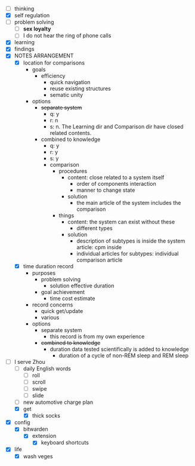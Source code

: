 - [ ] thinking
- [x] self regulation
- [ ] problem solving
    - [ ] **sex loyalty**
    - [ ] I do not hear the ring of phone calls
- [x] learning
- [x] findings
- [x] NOTES ARRANGEMENT
    - [x] location for comparisons
        - goals
            - efficiency
                - quick navigation
                - reuse existing structures
                - sematic unity 
        - options
            - ~~separate system~~
                - q: y
                - r: n
                - s: n. The Learning dir and Comparison dir have closed related contents.
            - combined to knowledge
                - q: y
                - r: y
                - s: y
                - comparison
                    - procedures
                        - content: close related to a system itself
                            - order of components interaction
                            - manner to change state
                        - solution
                            - the main article of the system includes the comparison   
                    - things
                        - content: the system can exist without these
                            - different types
                        - solution
                            - description of subtypes is inside the system article: cpm inside
                            - individual articles for subtypes: individual comparison article
    - [x] time duration record
        - purposes
            - problem solving 
                - solution effective duration
            - goal achievement
                - time cost estimate
        - record concerns
            - quick get/update
            - various
        - options
            - separate system
                - this record is from my own experience
            - ~~combined to knowledge~~
                - duration data tested scientifically is added to knowledge
                    - duration of a cycle of non-REM sleep and REM sleep  
- [ ] I serve Zhou
    - [ ] daily English words
        - [ ] roll
        - [ ] scroll
        - [ ] swipe
        - [ ] slide
    - [ ] new automotive charge plan
    - [x] get
        - [x] thick socks
- [x] config
    - [x] bitwarden
        - [x] extension
            - [x] keyboard shortcuts
- [x] life
    - [x] wash veges